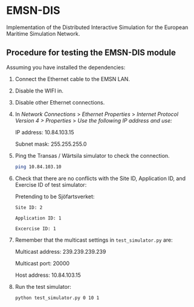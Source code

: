 # EMSN-DIS

Implementation of the Distributed Interactive Simulation for the European Maritime Simulation Network.

## Procedure for testing the EMSN-DIS module

Assuming you have installed the dependencies:

1.  Connect the Ethernet cable to the EMSN LAN.
2.  Disable the WIFI in.
3.  Disable other Ethernet connections.
4.  In _Network Connections_ > _Ethernet Properties_ > _Internet Protocol Version 4 > Properties_ > _Use the following IP address and use:_

    IP address: 10.84.103.15

    Subnet mask: 255.255.255.0

5.  Ping the Transas / Wärtsila simulator to check the connection.

    ```bash
    ping 10.84.103.10
    ```

6.  Check that there are no conflicts with the Site ID, Application ID, and Exercise ID of test simulator:

    Pretending to be Sjöfartsverket:

        Site ID: 2

        Application ID: 1

        Excercise ID: 1

7.  Remember that the multicast settings in `test_simulator.py` are:

    Multicast address: 239.239.239.239

    Multicast port: 20000

    Host address: 10.84.103.15

8.  Run the test simulator:

    ```bash
    python test_simulator.py 0 10 1
    ```
